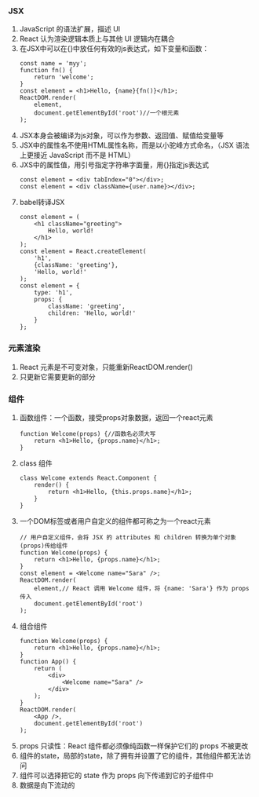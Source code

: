 ### JSX

1. JavaScript 的语法扩展，描述 UI
2. React 认为渲染逻辑本质上与其他 UI 逻辑内在耦合
3. 在JSX中可以在{}中放任何有效的js表达式，如下变量和函数：
    ```
    const name = 'myy';
    function fn() {
        return 'welcome';
    }
    const element = <h1>Hello, {name}{fn()}</h1>;
    ReactDOM.render(
        element,
        document.getElementById('root')//一个根元素
    );
    ```
4. JSX本身会被编译为js对象，可以作为参数、返回值、赋值给变量等
5. JSX中的属性名不使用HTML属性名称，而是以小驼峰方式命名，（JSX 语法上更接近 JavaScript 而不是 HTML）
6. JXS中的属性值，用引号指定字符串字面量，用{}指定js表达式
    ```
    const element = <div tabIndex="0"></div>;
    const element = <div className={user.name}></div>;
    ```
7. babel转译JSX
    ```
    const element = (
        <h1 className="greeting">
            Hello, world!
        </h1>
    );
    const element = React.createElement(
        'h1',
        {className: 'greeting'},
        'Hello, world!'
    );
    const element = {
        type: 'h1',
        props: {
            className: 'greeting',
            children: 'Hello, world!'
        }
    };
    ```

### 元素渲染

1. React 元素是不可变对象，只能重新ReactDOM.render()
2. 只更新它需要更新的部分
   

### 组件

1. 函数组件：一个函数，接受props对象数据，返回一个react元素
    ```
    function Welcome(props) {//函数名必须大写
        return <h1>Hello, {props.name}</h1>;
    }
    ```
2. class 组件
    ```
    class Welcome extends React.Component {
        render() {
            return <h1>Hello, {this.props.name}</h1>;
        }
    }
    ```
3. 一个DOM标签或者用户自定义的组件都可称之为一个react元素
    ```
    // 用户自定义组件，会将 JSX 的 attributes 和 children 转换为单个对象(props)传给组件
    function Welcome(props) {
        return <h1>Hello, {props.name}</h1>;
    }
    const element = <Welcome name="Sara" />;
    ReactDOM.render(
        element,// React 调用 Welcome 组件，将 {name: 'Sara'} 作为 props 传入
        document.getElementById('root')
    );
    ```
4. 组合组件
    ```
    function Welcome(props) {
        return <h1>Hello, {props.name}</h1>;
    }
    function App() {
        return (
            <div>
                <Welcome name="Sara" />
            </div>
        );
    }
    ReactDOM.render(
        <App />,
        document.getElementById('root')
    );
    ```
5.  props 只读性：React 组件都必须像纯函数一样保护它们的 props 不被更改
6.  组件的state，局部的state，除了拥有并设置了它的组件，其他组件都无法访问
7.  组件可以选择把它的 state 作为 props 向下传递到它的子组件中
8.  数据是向下流动的




